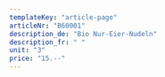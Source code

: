 ```yaml
---
templateKey: "article-page"
articleNr: "B60001"
description_de: "Bio Nur-Eier-Nudeln"
description_fr: " "
unit: "3"
price: "15.--"
---
```

